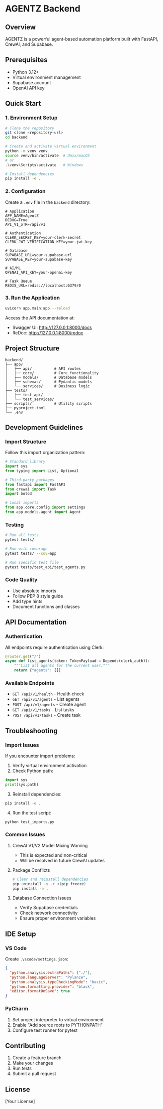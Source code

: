 # AGENTZ Backend

## Overview
AGENTZ is a powerful agent-based automation platform built with FastAPI, CrewAI, and Supabase.

## Prerequisites
- Python 3.12+
- Virtual environment management
- Supabase account
- OpenAI API key

## Quick Start

### 1. Environment Setup
```bash
# Clone the repository
git clone <repository-url>
cd backend

# Create and activate virtual environment
python -m venv venv
source venv/bin/activate  # Unix/macOS
# or
.\venv\Scripts\activate   # Windows

# Install dependencies
pip install -e .
```

### 2. Configuration
Create a `.env` file in the `backend` directory:
```env
# Application
APP_NAME=AgentZ
DEBUG=True
API_V1_STR=/api/v1

# Authentication
CLERK_SECRET_KEY=your-clerk-secret
CLERK_JWT_VERIFICATION_KEY=your-jwt-key

# Database
SUPABASE_URL=your-supabase-url
SUPABASE_KEY=your-supabase-key

# AI/ML
OPENAI_API_KEY=your-openai-key

# Task Queue
REDIS_URL=redis://localhost:6379/0
```

### 3. Run the Application
```bash
uvicorn app.main:app --reload
```

Access the API documentation at:
- Swagger UI: http://127.0.0.1:8000/docs
- ReDoc: http://127.0.0.1:8000/redoc

## Project Structure
```
backend/
├── app/
│   ├── api/          # API routes
│   ├── core/         # Core functionality
│   ├── models/       # Database models
│   ├── schemas/      # Pydantic models
│   └── services/     # Business logic
├── tests/
│   ├── test_api/
│   └── test_services/
├── scripts/          # Utility scripts
├── pyproject.toml
└── .env
```

## Development Guidelines

### Import Structure
Follow this import organization pattern:
```python
# Standard library
import sys
from typing import List, Optional

# Third-party packages
from fastapi import FastAPI
from crewai import Task
import boto3

# Local imports
from app.core.config import settings
from app.models.agent import Agent
```

### Testing
```bash
# Run all tests
pytest tests/

# Run with coverage
pytest tests/ --cov=app

# Run specific test file
pytest tests/test_api/test_agents.py
```

### Code Quality
- Use absolute imports
- Follow PEP 8 style guide
- Add type hints
- Document functions and classes

## API Documentation

### Authentication
All endpoints require authentication using Clerk:
```python
@router.get("/")
async def list_agents(token: TokenPayload = Depends(clerk_auth)):
    """List all agents for the current user."""
    return {"agents": []}
```

### Available Endpoints
- `GET /api/v1/health` - Health check
- `GET /api/v1/agents` - List agents
- `POST /api/v1/agents` - Create agent
- `GET /api/v1/tasks` - List tasks
- `POST /api/v1/tasks` - Create task

## Troubleshooting

### Import Issues
If you encounter import problems:
1. Verify virtual environment activation
2. Check Python path:
```python
import sys
print(sys.path)
```
3. Reinstall dependencies:
```bash
pip install -e .
```
4. Run the test script:
```bash
python test_imports.py
```

### Common Issues
1. CrewAI V1/V2 Model Mixing Warning
   - This is expected and non-critical
   - Will be resolved in future CrewAI updates

2. Package Conflicts
   ```bash
   # Clear and reinstall dependencies
   pip uninstall -y -r <(pip freeze)
   pip install -e .
   ```

3. Database Connection Issues
   - Verify Supabase credentials
   - Check network connectivity
   - Ensure proper environment variables

## IDE Setup

### VS Code
Create `.vscode/settings.json`:
```json
{
  "python.analysis.extraPaths": ["./"],
  "python.languageServer": "Pylance",
  "python.analysis.typeCheckingMode": "basic",
  "python.formatting.provider": "black",
  "editor.formatOnSave": true
}
```

### PyCharm
1. Set project interpreter to virtual environment
2. Enable "Add source roots to PYTHONPATH"
3. Configure test runner for pytest

## Contributing
1. Create a feature branch
2. Make your changes
3. Run tests
4. Submit a pull request

## License
[Your License] 